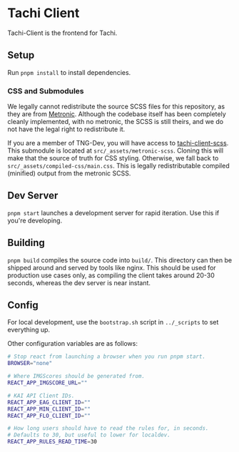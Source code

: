 # Tachi Client

Tachi-Client is the frontend for Tachi.

## Setup

Run `pnpm install` to install dependencies.

### CSS and Submodules

We legally cannot redistribute the source SCSS files for this repository, as they are from
[Metronic](https://preview.keenthemes.com/metronic8/demo2/index.html). Although the codebase itself has been completely cleanly implemented, with no metronic, the SCSS is still
theirs, and we do not have the legal right to redistribute it.

If you are a member of TNG-Dev, you will have access to [tachi-client-scss](https://github.com/tng-dev/tachi-client-scss). This submodule is located at `src/_assets/metronic-scss`.
Cloning this will make that the source of truth for CSS styling. Otherwise, we fall back
to `src/_assets/compiled-css/main.css`. This is legally redistributable compiled (minified)
output from the metronic SCSS.

## Dev Server

`pnpm start` launches a development server for rapid iteration. Use this if you're developing.

## Building

`pnpm build` compiles the source code into `build/`. This directory can then be shipped around and
served by tools like nginx. This should be used for production use cases only, as
compiling the client takes around 20-30 seconds, whereas the dev server is near instant.

## Config

For local development, use the `bootstrap.sh` script in `../_scripts` to set everything up.

Other configuration variables are as follows:
```sh
# Stop react from launching a browser when you run pnpm start.
BROWSER="none"

# Where IMGScores should be generated from.
REACT_APP_IMGSCORE_URL=""

# KAI API Client IDs.
REACT_APP_EAG_CLIENT_ID=""
REACT_APP_MIN_CLIENT_ID=""
REACT_APP_FLO_CLIENT_ID=""

# How long users should have to read the rules for, in seconds.
# Defaults to 30, but useful to lower for localdev.
REACT_APP_RULES_READ_TIME=30
```